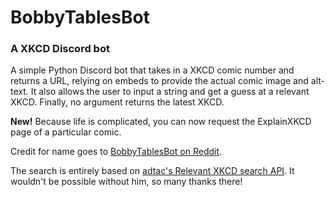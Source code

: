 # BobbyTablesBot
### A XKCD Discord bot

A simple Python Discord bot that takes in a XKCD comic number and returns a URL, relying on embeds to provide the actual
 comic image and alt-text. It also allows the user to input a string and get a guess at a relevant XKCD. 
 Finally, no argument returns the latest XKCD.

**New!** Because life is complicated, you can now request the ExplainXKCD page of a particular comic.

Credit for name goes to [BobbyTablesBot on Reddit](https://www.reddit.com/user/BobbyTablesBot/).

The search is entirely based on [adtac's Relevant XKCD search API](https://github.com/adtac/relevant-xkcd).
It wouldn't be possible without him, so many thanks there!
